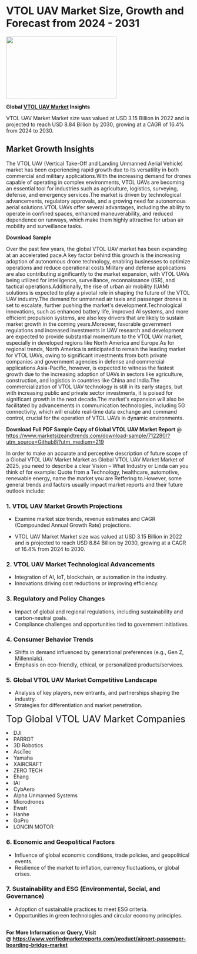 <H1>VTOL UAV Market Size, Growth and Forecast from 2024 - 2031</H1><img class="aligncenter size-medium wp-image-584254" src="https://thirdeyenews.in/wp-content/uploads/2024/09/Global-Market-Research-300x168.jpeg" alt="" width="300" height="168" /><p><strong>Global&nbsp;<a href="https://www.marketsizeandtrends.com/download-sample/712280/?utm_source=Github8j?utm_medium=219">VTOL UAV Market</a> Insights</strong></p><p>VTOL UAV Market Market size was valued at USD 3.15 Billion in 2022 and is projected to reach USD 8.84 Billion by 2030, growing at a CAGR of 16.4% from 2024 to 2030.</p><p><h2>Market Growth Insights</h2> <p>The VTOL UAV (Vertical Take-Off and Landing Unmanned Aerial Vehicle) market has been experiencing rapid growth due to its versatility in both commercial and military applications.With the increasing demand for drones capable of operating in complex environments, VTOL UAVs are becoming an essential tool for industries such as agriculture, logistics, surveying, defense, and emergency services.The market is driven by technological advancements, regulatory approvals, and a growing need for autonomous aerial solutions.VTOL UAVs offer several advantages, including the ability to operate in confined spaces, enhanced maneuverability, and reduced dependence on runways, which make them highly attractive for urban air mobility and surveillance tasks.</p> <p><strong>Download Sample</strong></p> <p>Over the past few years, the global VTOL UAV market has been expanding at an accelerated pace.A key factor behind this growth is the increasing adoption of autonomous drone technology, enabling businesses to optimize operations and reduce operational costs.Military and defense applications are also contributing significantly to the market expansion, with VTOL UAVs being utilized for intelligence, surveillance, reconnaissance (ISR), and tactical operations.Additionally, the rise of urban air mobility (UAM) solutions is expected to play a pivotal role in shaping the future of the VTOL UAV industry.The demand for unmanned air taxis and passenger drones is set to escalate, further pushing the market's development.Technological innovations, such as enhanced battery life, improved AI systems, and more efficient propulsion systems, are also key drivers that are likely to sustain market growth in the coming years.Moreover, favorable government regulations and increased investments in UAV research and development are expected to provide substantial momentum to the VTOL UAV market, especially in developed regions like North America and Europe.As for regional trends, North America is anticipated to remain the leading market for VTOL UAVs, owing to significant investments from both private companies and government agencies in defense and commercial applications.Asia-Pacific, however, is expected to witness the fastest growth due to the increasing adoption of UAVs in sectors like agriculture, construction, and logistics in countries like China and India.The commercialization of VTOL UAV technology is still in its early stages, but with increasing public and private sector investments, it is poised for significant growth in the next decade.The market's expansion will also be facilitated by advancements in communication technologies, including 5G connectivity, which will enable real-time data exchange and command control, crucial for the operation of VTOL UAVs in dynamic environments.</p> <p><span class=""><strong>Download Full PDF Sample Copy of Global VTOL UAV Market Report</strong> @ <a href="https://www.marketsizeandtrends.com/download-sample/712280/?utm_source=Github8j?utm_medium=219" target="_blank">https://www.marketsizeandtrends.com/download-sample/712280/?utm_source=Github8j?utm_medium=219</a></span></p><p>In order to make an accurate and perceptive description of future scope of a Global&nbsp;VTOL UAV Market Market as Global&nbsp;VTOL UAV Market Market of 2025, you need to describe a clear Vision &ndash; What Industry or Linda can you think of for example: Quote from a Technology, healthcare, automotive, renewable energy, name the market you are Reffering to.However, some general trends and factors usually impact market reports and their future outlook include:</p><h3>1.&nbsp;<strong>VTOL UAV Market Growth Projections</strong></h3><ul><li>Examine market size trends, revenue estimates and CAGR (Compounded Annual Growth Rate) projections.</li><li><p>VTOL UAV Market Market size was valued at USD 3.15 Billion in 2022 and is projected to reach USD 8.84 Billion by 2030, growing at a CAGR of 16.4% from 2024 to 2030.</p></li></ul><h3>2.&nbsp;<strong>VTOL UAV Market Technological Advancements</strong></h3><ul><li>Integration of AI, IoT, blockchain, or automation in the industry.</li><li>Innovations driving cost reductions or improving efficiency.</li></ul><h3>3.&nbsp;<strong>Regulatory and Policy Changes</strong></h3><ul><li>Impact of global and regional regulations, including sustainability and carbon-neutral goals.</li><li>Compliance challenges and opportunities tied to government initiatives.</li></ul><h3>4.&nbsp;<strong>Consumer Behavior Trends</strong></h3><ul><li>Shifts in demand influenced by generational preferences (e.g., Gen Z, Millennials).</li><li>Emphasis on eco-friendly, ethical, or personalized products/services.</li></ul><h3>5.&nbsp;<strong>Global VTOL UAV Market Competitive Landscape</strong></h3><ul><li>Analysis of key players, new entrants, and partnerships shaping the industry.</li><li>Strategies for differentiation and market penetration.</li></ul><p data-pm-slice="1 1 []"><span style="color: inherit; font-family: inherit; font-size: 25px;">Top Global VTOL UAV Market Companies</span></p><div class="" data-test-id=""><p><li> DJI</li><li> PARROT</li><li> 3D Robotics</li><li> AscTec</li><li> Yamaha</li><li> XAIRCRAFT</li><li> ZERO TECH</li><li> Ehang</li><li> IAI</li><li> CybAero</li><li> Alpha Unmanned Systems</li><li> Microdrones</li><li> Ewatt</li><li> Hanhe</li><li> GoPro</li><li> LONCIN MOTOR</li></p></div><h3>6.&nbsp;<strong>Economic and Geopolitical Factors</strong></h3><ul><li>Influence of global economic conditions, trade policies, and geopolitical events.</li><li>Resilience of the market to inflation, currency fluctuations, or global crises.</li></ul><h3>7.&nbsp;<strong>Sustainability and ESG (Environmental, Social, and Governance)</strong></h3><ul><li>Adoption of sustainable practices to meet ESG criteria.</li><li>Opportunities in green technologies and circular economy principles.</li></ul><h2><strong style="font-size: 14px;">For More Information or Query, Visit @&nbsp;</strong><a style="background-color: #ffffff; font-size: 14px;" href="https://www.marketsizeandtrends.com/report/vtol-uav-market/" target="_blank">https://www.verifiedmarketreports.com/product/airport-passenger-boarding-bridge-market</a></h2>